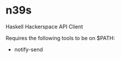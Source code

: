 n39s
====

Haskell Hackerspace API Client

Requires the following tools to be on $PATH:
  
  - notify-send
